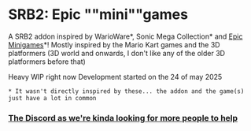 # SRB2: Epic ""mini""games
A SRB2 addon inspired by WarioWare*, Sonic Mega Collection* and [Epic Minigames](https://www.roblox.com/games/277751860/Epic-Minigames)*!
Mostly inspired by the Mario Kart games and the 3D platformers (3D world and onwards, I don't like any of the older 3D platformers before that)

Heavy WIP right now
Development started on the 24 of may 2025

```
* It wasn't directly inspired by these... the addon and the game(s) just have a lot in common
```

### [The Discord as we're kinda looking for more people to help](https://discord.com/invite/PZufdewhH5)